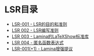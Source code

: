 # LSR目录
- [LSR-001 - LSR的目的和准则](store/LSR-001.md)
- [LSR 002 - LSR编写准则](store/LSR-002.md)
- [LSR 003 - Lamina的LaTeXShow标准库](store/LSR-003.md)
- [LSR 004 - 匿名函数表达式](store/LSR-004.md)
- [LSR-001(+1) - Lamina增强提议](store/LSR-001(+1).md)